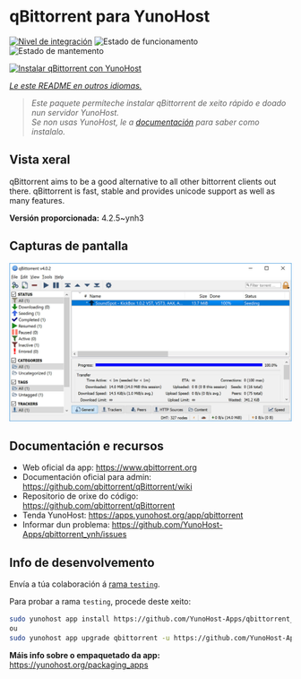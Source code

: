 <!--
NOTA: Este README foi creado automáticamente por <https://github.com/YunoHost/apps/tree/master/tools/readme_generator>
NON debe editarse manualmente.
-->

# qBittorrent para YunoHost

[![Nivel de integración](https://apps.yunohost.org/badge/integration/qbittorrent)](https://ci-apps.yunohost.org/ci/apps/qbittorrent/)
![Estado de funcionamento](https://apps.yunohost.org/badge/state/qbittorrent)
![Estado de mantemento](https://apps.yunohost.org/badge/maintained/qbittorrent)

[![Instalar qBittorrent con YunoHost](https://install-app.yunohost.org/install-with-yunohost.svg)](https://install-app.yunohost.org/?app=qbittorrent)

*[Le este README en outros idiomas.](./ALL_README.md)*

> *Este paquete permíteche instalar qBittorrent de xeito rápido e doado nun servidor YunoHost.*  
> *Se non usas YunoHost, le a [documentación](https://yunohost.org/install) para saber como instalalo.*

## Vista xeral

qBittorrent aims to be a good alternative to all other bittorrent clients out there. qBittorrent is fast, stable and provides unicode support as well as many features.

**Versión proporcionada:** 4.2.5~ynh3

## Capturas de pantalla

![Captura de pantalla de qBittorrent](./doc/screenshots/qbittorrent.jpg)

## Documentación e recursos

- Web oficial da app: <https://www.qbittorrent.org>
- Documentación oficial para admin: <https://github.com/qbittorrent/qBittorrent/wiki>
- Repositorio de orixe do código: <https://github.com/qbittorrent/qBittorrent>
- Tenda YunoHost: <https://apps.yunohost.org/app/qbittorrent>
- Informar dun problema: <https://github.com/YunoHost-Apps/qbittorrent_ynh/issues>

## Info de desenvolvemento

Envía a túa colaboración á [rama `testing`](https://github.com/YunoHost-Apps/qbittorrent_ynh/tree/testing).

Para probar a rama `testing`, procede deste xeito:

```bash
sudo yunohost app install https://github.com/YunoHost-Apps/qbittorrent_ynh/tree/testing --debug
ou
sudo yunohost app upgrade qbittorrent -u https://github.com/YunoHost-Apps/qbittorrent_ynh/tree/testing --debug
```

**Máis info sobre o empaquetado da app:** <https://yunohost.org/packaging_apps>
